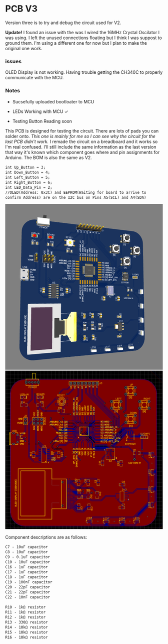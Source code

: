 # PCB V3

Version three is to try and debug the circuit used for V2. 

**Update!** I found an issue with the was I wired the 16MHz Crystal Oscilator I was using. I left the unused connections floating but I think I was suppost to ground them. I'm using a different one for now but I plan to make the original one work.

### issues

OLED Display is not working. Having trouble getting the CH340C to properly communicate with the MCU.

### Notes

- Sucsefully uploaded bootloater to MCU

- LEDs Working with MCU ✓

- Testing Button Reading soon

This PCB is designed for testing the circuit. There are lots of pads you can solder onto. *This one is mainly for me so I can see why the circuit for the last PCB didn't work.* I remade the circuit on a breadboard and it works so I'm real confused. I'll still include the same information as the last version that way it's known which component goes where and pin assignments for Arduino. The BOM is also the same as V2.

```
int Up_Button = 3;
int Down_Button = 4;
int Left_Button = 5;
int Right_Button = 6;
int LED_Data_Pin = 2;
//OLED(Address: 0x3C) and EEPROM(Waiting for board to arrive to confirm Address) are on the I2C bus on Pins A5(SCL) and A4(SDA)
```

![BoardPreview](Board_Preview.png)
![BoardLayout](Board_Layout.png)

Component descriptions are as follows:

```arduino
C7 - 10uF capacitor
C8 - 10uF capacitor
C9 - 0.1uF capacitor
C10 - 10uF capacitor
C16 - 1uF capacitor
C17 - 1uF capacitor
C18 - 1uF capacitor
C19 - 100nF capacitor
C20 - 22pF capacitor
C21 - 22pF capacitor
C22 - 10nF capacitor

R10 - 1kΩ resistor
R11 - 1kΩ resistor
R12 - 1kΩ resistor
R13 - 330Ω resistor
R14 - 10kΩ resistor
R15 - 10kΩ resistor
R16 - 10kΩ resistor
```